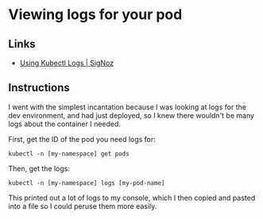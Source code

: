 # Viewing logs for your pod 

## Links 

- [Using Kubectl Logs | SigNoz](https://signoz.io/blog/kubectl-logs/)

## Instructions 

I went with the simplest incantation because I was looking at logs for the dev environment, and had just deployed, so I knew there wouldn't be many logs about the container I needed. 

First, get the ID of the pod you need logs for: 

```shell
kubectl -n [my-namespace] get pods      
```

Then, get the logs: 

```shell
kubectl -n [my-namespace] logs [my-pod-name] 
```

This printed out a lot of logs to my console, which I then copied and pasted into a file so I could peruse them more easily. 
